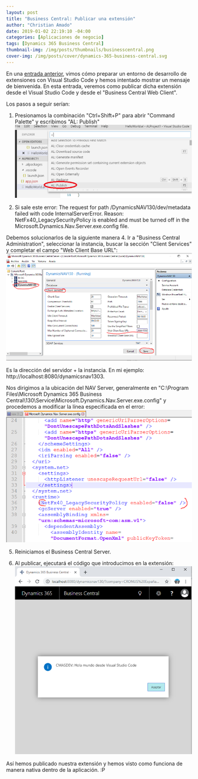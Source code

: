 ```yaml
---
layout: post
title: "Business Central: Publicar una extensión"
author: "Christian Amado"
date: 2019-01-02 22:19:10 -04:00
categories: [Aplicaciones de negocio]
tags: [Dynamics 365 Business Central]
thumbnail-img: /img/posts/thumbnails/businesscentral.png
cover-img: /img/posts/cover/dynamics-365-business-central.svg
---
```


En una [entrada anterior](/2018/12/business-central-entorno-de-desarrollo-con-visual-studio-code/), vimos cómo preparar un entorno de desarrollo de extensiones con Visual Studio Code y hemos intentado mostrar un mensaje de bienvenida. En esta entrada, veremos como publicar dicha extensión desde el Visual Studio Code y desde el "Business Central Web Client".

Los pasos a seguir serían:

<!--more-->
1. Presionamos la combinación "Ctrl+Shift+P" para abrir "Command Palette" y escribimos "AL: Publish"  
![](/img/posts/migrated/2019/03/1-8.png)  

2. Si sale este error:
The request for path /DynamicsNAV130/dev/metadata failed with code InternalServerError. Reason: NetFx40\_LegacySecurityPolicy is enabled and must be turned off in the Microsoft.Dynamics.Nav.Server.exe.config file.

Debemos solucionarlos de la siguiente manera
4. Ir a "Business Central Administration", seleccionar la instancia, buscar la sección "Client Services" y completar el campo "Web Client Base URL":  
![](/img/posts/migrated/2019/03/2-8.png)  

Es la dirección del servidor + la instancia. En mi ejemplo: http://localhost:8080/dynamicsnav1303. 

Nos dirigimos a la ubicación del NAV Server, generalmente en "C:\\Program Files\\Microsoft Dynamics 365 Business Central\\130\\Service\\Microsoft.Dynamics.Nav.Server.exe.config" y procedemos a modificar la línea especificada en el error:  
![](/img/posts/migrated/2019/03/3-6.png)  

5. Reiniciamos el Business Central Server.

6. Al publicar, ejecutará el código que introducimos en la extensión:  
![](/img/posts/migrated/2019/03/4-7.png)  

Así hemos publicado nuestra extensión y hemos visto como funciona de manera nativa dentro de la aplicación. :P